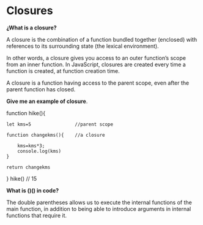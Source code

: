 # Closures

**¿What is a closure?**

A closure is the combination of a function bundled together (enclosed) with references to its surrounding state (the lexical environment).

In other words, a closure gives you access to an outer function’s scope from an inner function. In JavaScript, closures are created every time a function is created, at function creation time.

A closure is a function having access to the parent scope, even after the parent function has closed.

**Give me an example of closure**. 

function hike(){

    let kms=5                //parent scope
    
    function changekms(){    //a closure
    
        kms=kms*3;
        console.log(kms)
    }
    
    return changekms
}
hike() // 15

**What is ()() in code?**

The double parentheses allows us to execute the internal functions of the main function, in addition to being able to introduce arguments in internal functions that require it.

